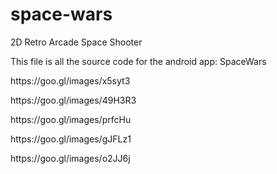 space-wars
==========

2D Retro Arcade Space Shooter

This file is all the source code for the android app: SpaceWars

<p>https://goo.gl/images/x5syt3</p>
<p>https://goo.gl/images/49H3R3</p>
<p>https://goo.gl/images/prfcHu</p>
<p>https://goo.gl/images/gJFLz1</p>
<p>https://goo.gl/images/o2JJ6j</p>

